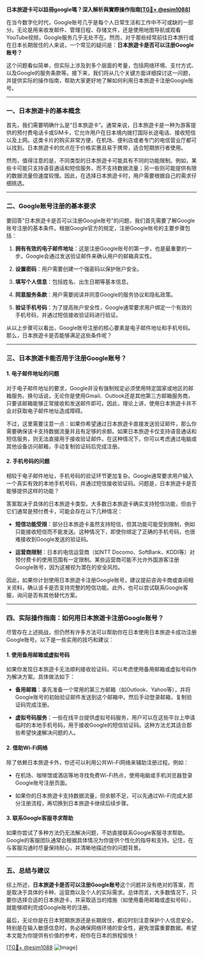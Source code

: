**日本旅遊卡可以註冊google嗎？深入解析與實際操作指南[[TG💪+ @esim1088](https://t.me/s/esim1088)]**

在当今数字化时代，Google账号几乎是每个人日常生活和工作中不可或缺的一部分。无论是用来收发邮件、管理日程、存储文件，还是使用地图导航或观看YouTube视频，Google服务几乎无处不在。然而，对于那些经常前往日本旅行或在日本长期居住的人来说，一个常见的疑问是：**日本旅遊卡是否可以注册Google账号？**

这个问题看似简单，但实际上涉及到多个层面的考量，包括网络环境、支付方式、以及Google的服务条款等。接下来，我们将从几个关键方面详细探讨这一问题，并提供实际的操作指南，帮助大家更好地了解如何利用日本旅遊卡注册Google账号。

---

### 一、日本旅遊卡的基本概念

首先，我们需要明确什么是“日本旅遊卡”。通常来说，日本旅遊卡是一种为游客提供的预付费电话卡或SIM卡，它允许用户在日本境内拨打国际长途电话、接收短信以及上网。这类卡片的购买非常方便，在机场、便利店或者专门的电信营业厅都可以找到。日本旅遊卡的优点在于价格实惠且易于携带，适合短期旅行者使用。

然而，值得注意的是，不同类型的日本旅遊卡可能具有不同的功能限制。例如，某些卡可能只支持语音通话和短信服务，而不支持数据流量；另一些则可能提供有限的数据流量但速度较慢。因此，在选择日本旅遊卡时，用户需要根据自己的需求仔细挑选。

---

### 二、Google账号注册的基本要求

要回答“日本旅遊卡是否可以注册Google账号”的问题，我们首先需要了解Google账号注册的基本条件。根据Google官方的规定，注册Google账号的主要步骤包括：

1. **拥有有效的电子邮件地址**：这是注册Google账号的第一步，也是最重要的一步。Google会通过发送验证邮件来确认用户的邮箱真实性。
   
2. **设置密码**：用户需要创建一个强密码以保护账户安全。

3. **填写个人信息**：包括姓名、出生日期等基本信息。

4. **同意服务条款**：用户需要阅读并同意Google的服务协议和隐私政策。

5. **验证手机号码**：为了提高账户安全性，Google通常要求用户绑定一个有效的手机号码，并通过短信接收验证码进行验证。

从以上步骤可以看出，Google账号注册的核心要素是电子邮件地址和手机号码。那么，日本旅遊卡是否能够满足这些条件呢？

---

### 三、日本旅遊卡能否用于注册Google账号？

#### 1. 电子邮件地址的问题

对于电子邮件地址的要求，Google并没有强制规定必须使用特定国家或地区的邮箱服务。换句话说，无论你是使用Gmail、Outlook还是其他第三方邮箱服务商，只要该邮箱能够正常接收和发送邮件即可。因此，理论上讲，使用日本旅遊卡并不会对获取电子邮件地址造成障碍。

不过，这里需要注意一点：如果你希望通过日本旅遊卡直接发送验证邮件，那么你需要确保该卡支持数据流量并且有足够的余额。如果日本旅遊卡仅支持语音通话和短信服务，则无法直接用于接收验证邮件。在这种情况下，你可以考虑通过电脑或其他设备访问邮箱，手动复制验证码后完成注册。

#### 2. 手机号码的问题

相较于电子邮件地址，手机号码的验证环节更加复杂。Google通常要求用户输入一个真实有效的本地手机号码，并通过短信接收验证码。问题是，日本旅遊卡是否能够提供这样的功能？

答案取决于具体的日本旅遊卡类型。大多数日本旅遊卡确实支持短信功能，但由于它们通常是预付费卡，可能会存在以下几种情况：

- **短信功能受限**：部分日本旅遊卡虽然支持短信，但其功能可能受到限制，例如只能接收短信而不能发送。这种情况下，即使你绑定了正确的手机号码，也很难接收到Google发送的验证码。
  
- **运营商限制**：日本的电信运营商（如NTT Docomo、SoftBank、KDDI等）对预付费卡的使用范围有一定限制。某些运营商可能不允许外国游客注册Google账号，因为这被视为潜在的安全风险。

因此，如果你计划使用日本旅遊卡注册Google账号，建议提前咨询卡商或查阅相关资料，确认该卡是否支持完整的短信功能。此外，也可以尝试联系Google客服，询问是否有其他替代方案。

---

### 四、实际操作指南：如何用日本旅遊卡注册Google账号？

尽管存在上述挑战，但仍然有许多方法可以帮助你在日本使用日本旅遊卡成功注册Google账号。以下是一些实用的技巧和建议：

#### 1. 使用备用邮箱或虚拟号码

如果你发现日本旅遊卡无法顺利接收验证码，可以考虑使用备用邮箱或虚拟号码作为解决方案。具体做法如下：

- **备用邮箱**：事先准备一个常用的第三方邮箱（如Outlook、Yahoo等），并将Google账号的初始验证邮件发送到这个邮箱中。然后手动登录邮箱，复制验证码完成注册。
  
- **虚拟号码服务**：一些在线平台提供虚拟号码服务，用户可以在这些平台上申请临时的本地手机号码，用于接收Google的短信验证码。这种方法尤其适合那些希望快速解决问题的人。

#### 2. 借助Wi-Fi网络

除了依赖日本旅遊卡外，你还可以利用公共Wi-Fi网络来辅助注册过程。例如：

- 在机场、咖啡馆或酒店等地寻找免费Wi-Fi热点，使用电脑或手机浏览器登录Google账号注册页面。
  
- 如果你的日本旅遊卡支持数据流量，但余额不足，可以先通过Wi-Fi完成大部分注册流程，再切换到日本旅遊卡继续后续步骤。

#### 3. 联系Google客服寻求帮助

如果你尝试了多种方法仍无法解决问题，不妨直接联系Google客服寻求帮助。Google的客服团队通常会根据具体情况为你提供个性化的指导和支持。记住，在与客服沟通时尽量保持耐心，并清晰地描述你的问题背景。

---

### 五、总结与建议

综上所述，**日本旅遊卡是否可以注册Google账号**这个问题并没有绝对的答案，而是取决于具体的卡种、运营商以及个人的实际需求。总体而言，大多数情况下，只要你选择合适的日本旅遊卡，并采取适当的措施（如使用备用邮箱或虚拟号码），就能够顺利完成Google账号的注册。

最后，无论你是在日本短期旅游还是长期居住，都应时刻注意保护个人信息安全。特别是在输入敏感信息时，务必确保网络环境的安全性，避免泄露重要数据。希望本文能为你提供有价值的参考，祝你在日本的旅程愉快！

[[TG💪+ @esim1088](https://t.me/s/esim1088) ![Image](https://i.postimg.cc/4NQfJmqS/Snipaste-2025-05-13-00-14-12.png)]